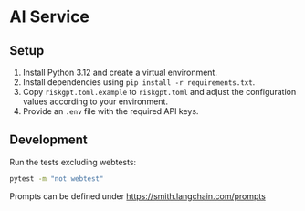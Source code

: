 # AI Service

## Setup

1. Install Python 3.12 and create a virtual environment.
2. Install dependencies using `pip install -r requirements.txt`.
3. Copy `riskgpt.toml.example` to `riskgpt.toml` and adjust the configuration values according to your environment.
4. Provide an `.env` file with the required API keys.

## Development

Run the tests excluding webtests:

```bash
pytest -m "not webtest"
```

Prompts can be defined under <https://smith.langchain.com/prompts>

